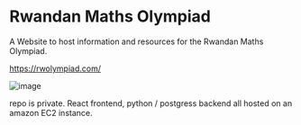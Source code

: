 # Rwandan Maths Olympiad
A Website to host information and resources for the Rwandan Maths Olympiad.

https://rwolympiad.com/

![image](https://user-images.githubusercontent.com/25390470/137796842-f6b0d7f5-ea2d-4165-8ce3-469d58a5435d.png)

repo is private.
React frontend, python / postgress backend all hosted on an amazon EC2 instance. 
